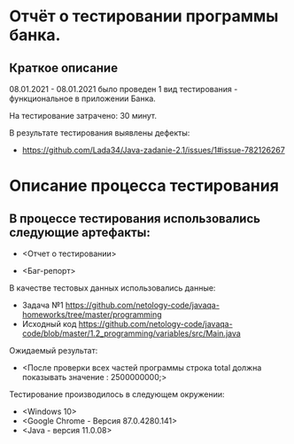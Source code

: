 # Отчёт о тестировании программы банка.
  ## Краткое описание
08.01.2021 - 08.01.2021 было проведен 1 вид тестирования - функциональное в приложении Банка.

На тестирование затрачено: 30 минут.

В результате тестирования выявлены дефекты:

* <https://github.com/Lada34/Java-zadanie-2.1/issues/1#issue-782126267>

# Описание процесса тестирования

## В процессе тестирования использовались следующие артефакты:

* <Отчет о тестировании>

* <Баг-репорт>

В качестве тестовых данных использовались данные: 
* Задача №1 <https://github.com/netology-code/javaqa-homeworks/tree/master/programming>
* Исходный код <https://github.com/netology-code/javaqa-code/blob/master/1.2_programming/variables/src/Main.java>

Ожидаемый результат:
* <После проверки всех частей программы строка total должна показывать значение : 2500000000;>

Тестирование производилось в следующем окружении:

* <Windows 10>
* <Google Chrome - Версия 87.0.4280.141>
* <Java - версия 11.0.08>